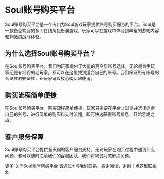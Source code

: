 # Soul账号购买平台

Soul账号购买平台是一个专门为Soul游戏玩家提供账号购买服务的平台。Soul是一款备受欢迎的多人在线角色扮演游戏，玩家可以在游戏中体验到丰富的游戏内容和刺激的战斗体验。

## 为什么选择Soul账号购买平台？

在Soul账号购买平台，我们为玩家提供了大量的高品质账号选择，无论是新手玩家还是有经验的老玩家，都可以在这里找到适合自己的账号。我们保证所有账号的合法性和安全性，让玩家可以放心购买和使用。

## 购买流程简单便捷

在Soul账号购买平台，购买流程简单便捷，玩家只需要在平台上浏览并选择适合自己的账号，进行简单的购买和支付流程，即可快速获得账号信息，开始游戏之旅。

## 客户服务保障

Soul账号购买平台提供全天候的客户服务支持，无论玩家在购买过程中遇到什么问题，都可以随时联系我们的客服团队，我们将竭诚为您解决问题。

更多 关于Soul账号购买平台 请通过✈与我们联系，感谢阅读，谢谢！[点这里联系✈](https://1.k02.cc)
